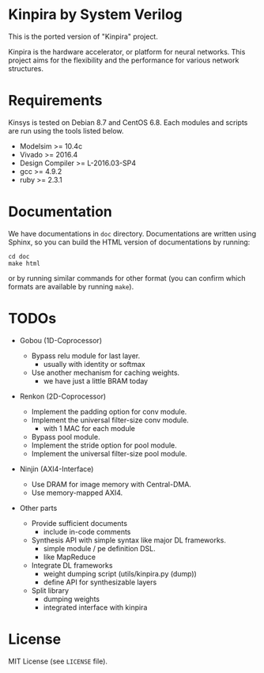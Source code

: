 Kinpira by System Verilog
==================================================

This is the ported version of "Kinpira" project.

Kinpira is the hardware accelerator, or platform for neural networks.
This project aims for the flexibility and the performance
for various network structures.

Requirements
==================================================

Kinsys is tested on Debian 8.7 and CentOS 6.8.
Each modules and scripts are run using the tools listed below.

* Modelsim >= 10.4c
* Vivado >= 2016.4
* Design Compiler >= L-2016.03-SP4
* gcc >= 4.9.2
* ruby >= 2.3.1

Documentation
==================================================

We have documentations in `doc` directory.
Documentations are written using Sphinx,
so you can build the HTML version of documentations by running:
```
cd doc
make html
```
or by running similar commands for other format
(you can confirm which formats are available by running `make`).

TODOs
==================================================

* Gobou (1D-Coprocessor)
  - Bypass relu module for last layer.
    + usually with identity or softmax
  - Use another mechanism for caching weights.
    + we have just a little BRAM today

* Renkon (2D-Coprocessor)
  - Implement the padding option for conv module.
  - Implement the universal filter-size conv module.
    + with 1 MAC for each module
  - Bypass pool module.
  - Implement the stride option for pool module.
  - Implement the universal filter-size pool module.

* Ninjin (AXI4-Interface)
  - Use DRAM for image memory with Central-DMA.
  - Use memory-mapped AXI4.

* Other parts
  - Provide sufficient documents
    + include in-code comments
  - Synthesis API with simple syntax like major DL frameworks.
    + simple module / pe definition DSL.
    + like MapReduce
  - Integrate DL frameworks
    + weight dumping script (utils/kinpira.py (dump))
    + define API for synthesizable layers
  - Split library
    + dumping weights
    + integrated interface with kinpira

License
==================================================

MIT License (see `LICENSE` file).
